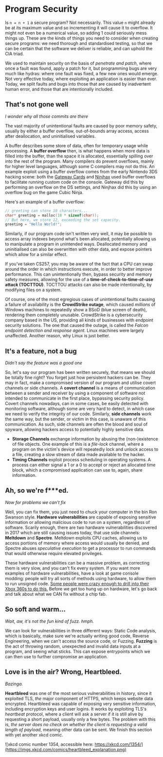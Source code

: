 # Program Security

Is `n = n + 1` a secure program? Not necessarily. This value `n` might already be at its maximum value and so incrementing it will cause it to overflow. It might not even be a numerical value, so adding 1 could seriously mess things up. These are the kinds of things you need to consider when creating secure programs: we need thorough and standardised testing, so that we can be certain that the software we deliver is reliable, and can uphold the CIA triad.

We used to maintain security on the basis of *penetrate and patch*, where once a fault was found, apply a patch for it, but programming bugs are very much like hydras: where one fault was fixed, a few new ones would emerge. Not very effective today, where exploiting an application is easier than ever. Today, we split faults and bugs into those that are caused by inadvertent human error, and those that are intentionally included.

## That's not gone well

*I wonder why all those commits are there*

The vast majority of unintentional faults are caused by poor memory safety, usually by either a buffer overflow, out-of-bounds array access, access after deallocation, and uninitialised variables.

A buffer describes some store of data, often for temporary usage while processing. A **buffer overflow** then, is what happens when more data is filled into the buffer, than the space it is allocated, essentially spilling over into the rest of the program. Many compilers do prevent overflows, mainly for higher level languages, although some C compilers may not do this. An example exploit using a buffer overflow comes from the early Nintendo 3DS hacking scene: both the [Gateway Cards](https://www.gamebrew.org/wiki/Gateway_Launcher_3DS) and [Ninjhax](https://www.3dbrew.org/wiki/Ninjhax) used buffer overflows to facilitate running custom code on the console. Gateway did this by performing an overflow on the DS settings, and Ninjhax did this by using an overflow bug on the game Cubic Ninja.

Here's an example of a buffer overflow:

```c
// greeting can store 10 characters...
char* greeting = malloc(10 * sizeof(char));
// But here, we store 12, exceeding the set capacity.
greeting = "Hello World!";
```

Similarly, if our program code isn't written very well, it may be possible to access array indexes beyond what's been allocated, potentially allowing us to manipulate a program in unintended ways. Deallocated memory and uninitialised can also be overwritten with other data, and expose pointers which allow for a similar effect.

If you've taken CS257, you may be aware of the fact that a CPU can swap around the order in which instructions execute, in order to better improve performance. This can unintentionally then, bypass security and memory safety measures, allowing for the use of a **time-of-check-to-time-of-use attack (TOCTTOU)**. TOCTTOU attacks can also be made intentionally, by modifying files on a system.

Of course, one of the most egregious cases of unintentional faults causing a failure of availability is the **CrowdStrike outage**, which caused *millions* of Windows machines to repeatedly show a BSoD (blue screen of death), rendering them completely unusable. CrowdStrike is a cybersecurity company based in the US, providing all kinds of businesses with endpoint security solutions. The one that caused the outage, is called the *Falcon endpoint detection and response agent*. Linux machines were largely unaffected. Another reason, why Linux is just better.

## It's a feature, not a bug

*Didn't say the feature was a good one*

So, let's say our program has been written securely, that means we should be totally fine right? You forget just how persistent hackers can be. They may in fact, make a compromised version of our program and utilise covert channels or side channels. A **covert channel** is a means of communication between a sender and receiver by using a component of software not intended to communicate in the first place, bypassing security policy. Covert channels nowadays, can in some cases, be easily detected with monitoring software, although some are very hard to detect, in which case we need to verify the integrity of our code. Similarly, **side channels** work the same way, but the sender, or victim in this case, is unaware of this communication. As such, side channels are often the blood and soul of spyware, allowing hackers access to potentially highly sensitive data.

- **Storage Channels** exchange information by abusing the (non-)existence of file objects. One example of this is a *file-lock* channel, where a program on the victim's device will repeatedly lock and unlock access to a file, creating a slow stream of data made available to the hacker.
- **Timing Channels** exploit process scheduling in operating systems. A process can either signal a 1 or a 0 to accept or reject an allocated time block, which a compromised application can use to, again, share information.

## Ah, so we're f***ed.

*Now for problems we can't fix*

Well, you can fix them, you just need to chuck your computer in the bin Ron Swanson style. **Hardware vulnerabilities** are capable of exposing sensitive information or allowing malicious code to run on a system, regardless of software. Scarily enough, there are two hardware vulnerabilities discovered in 2017 which are still causing issues today, that use side channels: **Meltdown** and **Spectre**. Meltdown exploits CPU caches, allowing us to access portions of memory where access would usually be denied, and Spectre abuses *speculative execution* to get a processor to run commands that would otherwise require elevated privileges.

These hardware vulnerabilities can be a massive problem, as correcting them is very slow, and you can't fix every system. If you want more examples of hardware vulnerabilities, have a look at game console modding: people will try all sorts of methods using hardware, to allow them to run unsigned code. [Some people were crazy enough to drill into their Xbox 360s to do this.](https://www.youtube.com/watch?v=RyW0lXnoFOA) Before we get too hung up on hardware, let's go back and talk about what we CAN fix without a chip fab.

## So soft and warm...

*Wait, aw, it's not the fun kind of fuzz. hmph.*

We can look for vulnerabilities in three different ways: Static Code analysis, which is basically, make sure we're actually writing good code, Reverse Engineering, when we can't access the source code, or Fuzzing. **Fuzzing** is the act of throwing random, unexpected and invalid data inputs at a program, and seeing what sticks. This can expose entrypoints which we can then use to further compromise an application.

## Love is in the air? Wrong, Heartbleed.

*Bazinga.*

**Heartbleed** was one of the most serious vulnerabilities in history, since it exploited TLS, *the* major component of HTTPS, which keeps website data encrypted. Heartbleed was capable of exposing very sensitive information, including encryption keys and user logins. It works by exploiting TLS's *heartbeat* protocol, where a client will ask a server if it is still alive by requesting a short payload, usually only a few bytes. The problem with this is, *the server does no check on whether the client is requesting a valid length of payload*, meaning other data can be sent. We finish this section with yet another xkcd comic.

![xkcd comic number 1354, accessible here: https://xkcd.com/1354/](https://imgs.xkcd.com/comics/heartbleed_explanation.png)